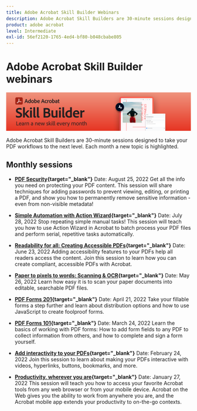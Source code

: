 ```yaml
---
title: Adobe Acrobat Skill Builder Webinars
description: Adobe Acrobat Skill Builders are 30-minute sessions designed to take your PDf workflows to the next level
product: adobe acrobat
level: Intermediate
exl-id: 56ef2120-1765-4ed4-bf80-b048cbabe805
---
```

# Adobe Acrobat Skill Builder webinars

![Acrobat Skill Builder Image](../assets/sbacrobatwebinars.png)

Adobe Acrobat Skill Builders are 30-minute sessions designed to take your PDF workflows to the next level. Each month a new topic is highlighted.

## Monthly sessions

* **[PDF Security](https://adobe-acrobat-skill-builder.joinus.adobeevents.com/attendease/networking/experience/ad3778d2-f2c3-4966-98ed-8b1bb90e4b2b/180ad785-1b5b-4c80-80ab-1df345f082ff){target="_blank"}**
Date: August 25, 2022
Get all the info you need on protecting your PDF content. This session will share techniques for adding passwords to prevent viewing, editing, or printing a PDF, and show you how to permanently remove sensitive information - even from non-visible metadata!

* **[Simple Automation with Action Wizard](https://adobe-acrobat-skill-builder.joinus.adobeevents.com/attendease/networking/experience/45ef14f7-e5e4-4fe0-ba26-905adac092a2/24bf421e-f489-47dc-a5a4-d8d70858348c){target="_blank"}**
Date: July 28, 2022
Stop repeating simple manual tasks! This session will teach you how to use Action Wizard in Acrobat to batch process your PDF files and perform serial, repetitive tasks automatically.

* **[Readability for all: Creating Accessible PDFs](https://adobe-acrobat-skill-builder.joinus.adobeevents.com/attendease/networking/experience/18c111bd-9c63-4636-a4fd-8dc045a20423/8484f6c9-e2c9-4e1c-8d03-c2ca1d4db77c){target="_blank"}**
Date: June 23, 2022
Adding accessibility features to your PDFs help all readers access the content. Join this session to learn how you can create compliant, accessible PDFs with Acrobat.

* **[Paper to pixels to words: Scanning & OCR](https://adobe-acrobat-skill-builder.joinus.adobeevents.com/attendease/networking/experience/db1178ff-fd0e-4429-9a91-dae080cac9c3/611fa8dd-1b65-4135-800b-feb61541615f){target="_blank"}**
Date: May 26, 2022
Learn how easy it is to scan your paper documents into editable, searchable PDF files.

* **[PDF Forms 201](https://adobe-acrobat-skill-builder.joinus.adobeevents.com/attendease/networking/experience/e05d5e32-598e-49a2-b847-a06207dcbfd7/39c070e1-4ef4-4fc2-aa1e-bf89fb59215e){target="_blank"}**
Date: April 21, 2022
Take your fillable forms a step further and learn about distribution options and how to use JavaScript to create foolproof forms.

* **[PDF Forms 101](https://adobe-acrobat-skill-builder.joinus.adobeevents.com/attendease/networking/experience/c7f08842-3d62-4b98-bb2a-029feef13621/5f8f1f46-c321-4fba-8c49-4b89d3de6d36){target="_blank"}**
Date: March 24, 2022
Learn the basics of working with PDF forms: How to add form fields to any PDF to collect information from others, and how to complete and sign a form yourself.

* **[Add interactivity to your PDFs](https://adobe-acrobat-skill-builder.joinus.adobeevents.com/attendease/networking/experience/c3150e33-0164-4f94-ac46-aec99b843291/14ea3de0-529f-4c79-9020-cd0a4f98aab0){target="_blank"}**
Date: February 24, 2022
Join this session to learn about making your PDFs interactive with videos, hyperlinks, buttons, bookmarks, and more.

* **[Productivity, wherever you are](https://adobe-acrobat-skill-builder.joinus.adobeevents.com/attendease/networking/experience/99e0622a-adf9-4a8b-918f-fd4f4b3a3235/53620704-6da7-4b88-97da-a1f9f0fff3f4){target="_blank"}**
Date: January 27, 2022
This session will teach you how to access your favorite Acrobat tools from any web browser or from your mobile device. Acrobat on the Web gives you the ability to work from anywhere you are, and the Acrobat mobile app extends your productivity to on-the-go contexts.